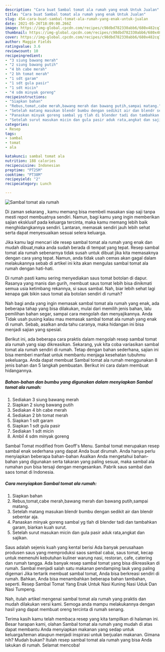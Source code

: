 ```yaml
---
description: "Cara buat Sambal tomat ala rumah yang enak Untuk Jualan"
title: "Cara buat Sambal tomat ala rumah yang enak Untuk Jualan"
slug: 454-cara-buat-sambal-tomat-ala-rumah-yang-enak-untuk-jualan
date: 2021-05-26T18:09:00.266Z
image: https://img-global.cpcdn.com/recipes/c98dbd782330abb6/680x482cq70/sambal-tomat-ala-rumah-foto-resep-utama.jpg
thumbnail: https://img-global.cpcdn.com/recipes/c98dbd782330abb6/680x482cq70/sambal-tomat-ala-rumah-foto-resep-utama.jpg
cover: https://img-global.cpcdn.com/recipes/c98dbd782330abb6/680x482cq70/sambal-tomat-ala-rumah-foto-resep-utama.jpg
author: Maggie Fields
ratingvalue: 3.6
reviewcount: 10
recipeingredient:
- "3 siung bawang merah"
- "2 siung bawang putih"
- "4 bh cabe merah"
- "2 bh tomat merah"
- "1 sdt garam"
- "1 sdt gula pasir"
- "1 sdt micin"
- "4 sdm minyak goreng"
recipeinstructions:
- "Siapkan bahan"
- "Rebus,tomat,cabe merah,bawang merah dan bawang putih,sampai matang."
- "Setelah matang masukan blendr bumbu dengan sedikit air dan blendr sebentar aja."
- "Panaskan minyak goreng sambal yg tlah di blender tadi dan tambahkan garam, biarkan kuah surut."
- "Setelah surut masukan micin dan gula pasir aduk rata,angkat dan sajikan."
categories:
- Resep
tags:
- sambal
- tomat
- ala

katakunci: sambal tomat ala 
nutrition: 188 calories
recipecuisine: Indonesian
preptime: "PT25M"
cooktime: "PT38M"
recipeyield: "2"
recipecategory: Lunch

---
```



![Sambal tomat ala rumah](https://img-global.cpcdn.com/recipes/c98dbd782330abb6/680x482cq70/sambal-tomat-ala-rumah-foto-resep-utama.jpg)

Di zaman  sekarang , kamu memang bisa membeli masakan siap saji tanpa mesti repot membuatnya sendiri. Namun, bagi kamu yang ingin memberikan sajian eksklusif pada keluarga tercinta, maka kamu memang lebih baik menghidangkannya sendiri. Lantaran, memasak sendiri jauh lebih sehat serta dapat menyesuaikan sesuai selera keluarga.

Jika kamu lagi mencari ide resep sambal tomat ala rumah yang enak dan mudah dibuat,maka anda sudah berada di tempat yang tepat. Resep sambal tomat ala rumah  sebenarnya tidak susah untuk dibuat jika kita memasaknya dengan cara yang tepat. Namun, anda tidak usah cemas akan gagal dalam melakukannya 
sebab di artikel ini kita akan mengulas sambal tomat ala rumah dengan hati-hati.  

Di rumah pasti kamu sering menyediakan saus tomat botolan di dapur. Rasanya yang manis dan gurih, membuat saus tomat lebih bisa dinikmati semua usia ketimbang rekannya, si saus sambal. Nah, biar lebih sehat lagi kenapa gak bikin saus tomat ala botolan sendiri di rumah?

Nah bagi anda yang ingin memasak sambal tomat ala rumah yang enak, ada beberapa tahap yang bisa dilakukan, mulai dari memilih jenis bahan, lalu pemilihan bahan segar, sampai cara mengolah dan menyajikannya. Anda Tidak usah pusing kalau mau memasak sambal tomat ala rumah yang enak di rumah. Sebab, asalkan anda  tahu caranya, maka hidangan ini bisa menjadi sajian yang spesial.

Berikut ini, ada beberapa cara praktis  dalam mengolah resep sambal tomat ala rumah yang siap dikreasikan. Sekarang, yuk kita coba variasikan sambal tomat ala rumah sendiri di rumah. Tetap dengan bahan sederhana, sajian ini bisa memberi manfaat untuk membantu menjaga kesehatan tubuhmu sekeluarga. Anda dapat membuat Sambal tomat ala rumah menggunakan 8 jenis bahan dan 5 langkah pembuatan. Berikut ini cara dalam membuat hidangannya.

<!--inarticleads1-->

##### Bahan-bahan dan bumbu yang digunakan dalam menyiapkan Sambal tomat ala rumah:

1. Sediakan 3 siung bawang merah
1. Siapkan 2 siung bawang putih
1. Sediakan 4 bh cabe merah
1. Sediakan 2 bh tomat merah
1. Siapkan 1 sdt garam
1. Siapkan 1 sdt gula pasir
1. Sediakan 1 sdt micin
1. Ambil 4 sdm minyak goreng


Sambal Tomat modified from Geoff&#39;s Menu. Sambal tomat merupakan resep sambal enak sederhana yang dapat Anda buat dirumah. Anda hanya perlu menyiapkan beberapa bahan-bahan Asalkan Anda mengetahui bahan-bahan yang digunakan serta takaran yang paling sesuai, maka sambal ala rumahan pun bisa tersaji dengan mengesankan. Pabrik saus sambal dan saos tomat di Indonesia. 

<!--inarticleads2-->

##### Cara menyiapkan Sambal tomat ala rumah:

1. Siapkan bahan
1. Rebus,tomat,cabe merah,bawang merah dan bawang putih,sampai matang.
1. Setelah matang masukan blendr bumbu dengan sedikit air dan blendr sebentar aja.
1. Panaskan minyak goreng sambal yg tlah di blender tadi dan tambahkan garam, biarkan kuah surut.
1. Setelah surut masukan micin dan gula pasir aduk rata,angkat dan sajikan.


Saus adalah sejenis kuah yang kental berisi Ada banyak perusahaan produsen saus yang memproduksi saos sambal cabai, saus tomat, kecap untuk memenuhi kebutuhan kuliner warung nasi, restoran, cafe, catering dan rumah tangga. Ada banyak resep sambal tomat yang bisa dikreasikan di rumah. Sambal menjadi salah satu makanan pendamping lauk yang paling digemari Jika tertarik membuat sambal tomat, Anda bisa berkreasi sendiri di rumah. Bahkan, Anda bisa menambahkan beberapa bahan tambahan, seperti. Resep Sambal Tomat Yang Enak Untuk Nasi Kuning Nasi Uduk Dan Nasi Tumpeng. 

Nah, itulah artikel mengenai  sambal tomat ala rumah  yang praktis dan mudah dilakukan versi kami. Semoga anda mampu melakukannya dengan hasil yang dapat membuat oreng tercinta di rumah senang. 

Terima kasih kamu telah membaca resep yang kita tampilkan di halaman ini. Besar harapan kami, olahan  Sambal tomat ala rumah yang mudah di atas dapat membantu Anda menyiapkan makanan yang sedap untuk keluarga/teman ataupun menjadi inspirasi untuk berjualan makanan. Gimana nih? Mudah bukan? Itulah resep sambal tomat ala rumah yang bisa Anda lakukan di rumah. Selamat mencoba!

